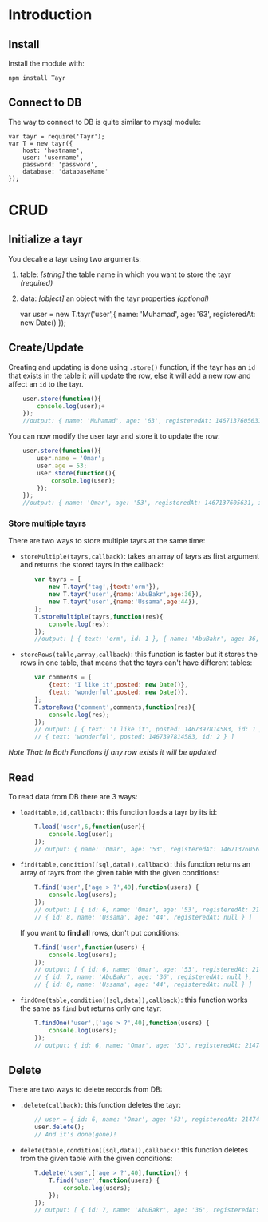 # Introduction
## Install
Install the module with:

    npm install Tayr

## Connect to DB
The way to connect to DB is quite similar to mysql module:

    var tayr = require('Tayr');
    var T = new tayr({
        host: 'hostname',
        user: 'username',
        password: 'password',
        database: 'databaseName'
    });
# CRUD
## Initialize a tayr
You decalre a tayr using two arguments:

1. table: *[string]* the table name in which you want to store the tayr *(required)*
2. data: *[object]* an object with the tayr properties *(optional)*


    var user = new T.tayr('user',{
        name: 'Muhamad',
        age: '63',
        registeredAt: new Date()
    });
## Create/Update
Creating and updating is done using `.store()` function, if the tayr has an `id` that exists in the table it will update the row, else it will add a new row and affect an `id` to the tayr.
```javascript
    user.store(function(){
        console.log(user);+
    });
    //output: { name: 'Muhamad', age: '63', registeredAt: 1467137605631, id: 6 }
```
You can now modify the user tayr and store it to update the row:

```javascript
    user.store(function(){
        user.name = 'Omar';
        user.age = 53;
        user.store(function(){
            console.log(user);
        });
    });
    //output: { name: 'Omar', age: '53', registeredAt: 1467137605631, id: 6 }
```
### Store multiple tayrs
There are two ways to store multiple tayrs at the same time:

- `storeMultiple(tayrs,callback)`: takes an array of tayrs as first argument and returns the stored tayrs in the callback:

    ```javascript
        var tayrs = [
            new T.tayr('tag',{text:'orm'}),
            new T.tayr('user',{name:'AbuBakr',age:36}),
            new T.tayr('user',{name:'Ussama',age:44}),
        ];
        T.storeMultiple(tayrs,function(res){
            console.log(res);
        });
        //output: [ { text: 'orm', id: 1 }, { name: 'AbuBakr', age: 36, id: 7 }, { name: 'Ussama', age: 44, id: 8 } ]
    ```
- `storeRows(table,array,callback)`: this function is faster but it stores the rows in one table, that means that the tayrs can't have different tables:

    ```javascript
        var comments = [
            {text: 'I like it',posted: new Date()},
            {text: 'wonderful',posted: new Date()},
        ];
        T.storeRows('comment',comments,function(res){
            console.log(res);
        });
        // output: [ { text: 'I like it', posted: 1467397814583, id: 1 },
        // { text: 'wonderful', posted: 1467397814583, id: 2 } ]
    ```
*Note That: In Both Functions if any row exists it will be updated*

## Read
To read data from DB there are 3 ways:

- `load(table,id,callback)`: this function loads a tayr by its id:

    ```javascript
        T.load('user',6,function(user){
            console.log(user);
        });
        // output: { name: 'Omar', age: '53', registeredAt: 1467137605631, id: 6 }
    ```
- `find(table,condition([sql,data]),callback)`: this function returns an array of tayrs from the given table with the given conditions:
    ```javascript
        T.find('user',['age > ?',40],function(users) {
            console.log(users);
        });
        // output: [ { id: 6, name: 'Omar', age: '53', registeredAt: 2147483647 },
        // { id: 8, name: 'Ussama', age: '44', registeredAt: null } ]
    ```
    If you want to **find all** rows, don't put conditions:
    ```javascript
        T.find('user',function(users) {
            console.log(users);
        });
        // output: [ { id: 6, name: 'Omar', age: '53', registeredAt: 2147483647 },
        // { id: 7, name: 'AbuBakr', age: '36', registeredAt: null },
        // { id: 8, name: 'Ussama', age: '44', registeredAt: null } ]
    ```
- `findOne(table,condition([sql,data]),callback)`: this function works the same as `find` but returns only one tayr:
    ```javascript
        T.findOne('user',['age > ?',40],function(users) {
            console.log(users);
        });
        // output: { id: 6, name: 'Omar', age: '53', registeredAt: 2147483647 }
    ```
## Delete
There are two ways to delete records from DB:

- `.delete(callback)`: this function deletes the tayr:
    ```javascript
        // user = { id: 6, name: 'Omar', age: '53', registeredAt: 2147483647 }
        user.delete();
        // And it's done(gone)!
    ```
- `delete(table,condition([sql,data]),callback)`: this function deletes from the given table with the given conditions:
    ```javascript
        T.delete('user',['age > ?',40],function() {
            T.find('user',function(users) {
                console.log(users);
            });
        });
        // output: [ { id: 7, name: 'AbuBakr', age: '36', registeredAt: null } ]
    ```

